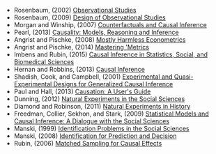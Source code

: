  - Rosenbaum, (2002) [Observational Studies](http://amzn.to/JmbDNa)
 - Rosenbaum, (2009) [Design of Observational Studies](http://amzn.to/17fjt6r)
 - Morgan and Winship, (2007) [Counterfactuals and Causal Inference](http://amzn.to/17fjvLE)
 - Pearl, (2013) [Causality: Models, Reasoning and Inference](http://amzn.to/17fjDLc)
 - Angrist and Pischke, (2008) [Mostly Harmless Econometrics](http://amzn.to/17fjFCN)
 - Angrist and Pischke, (2014) [Mastering 'Metrics](http://amzn.to/1wSjNmD)
 - Imbens and Rubin, (2015) [Causal Inference in Statistics, Social, and Biomedical Sciences](http://amzn.to/1xXDOtA)
 - Hernan and Robbins, (2013) [Causal Inference](http://hvrd.me/17fjHKV)
 - Shadish, Cook, and Campbell, (2001) [Experimental and Quasi-Experimental Designs for Generalized Causal Inference](http://amzn.to/17fjt6r)
 - Paul and Hall, (2013) [Causation: A User's Guide](http://amzn.to/1fwNmiM)
 - Dunning, (2012) [Natural Experiments in the Social Sciences](http://amzn.to/1bsL4wW)
 - Diamond and Robinson, (2011) [Natural Experiments in History](http://amzn.to/1cOvo7W)
 - Freedman, Collier, Sekhon, and Stark, (2009) [Statistical Models and Causal Inference: A Dialogue with the Social Sciences](http://amzn.to/1d4VxD8)
 - Manski, (1999) [Identification Problems in the Social Sciences](http://amzn.to/1hAvnZL)
 - Manski, (2008) [Identification for Prediction and Decision](http://amzn.to/1dztkCg)
 - Rubin, (2006) [Matched Sampling for Causal Effects](http://amzn.to/1a4SN4n)
